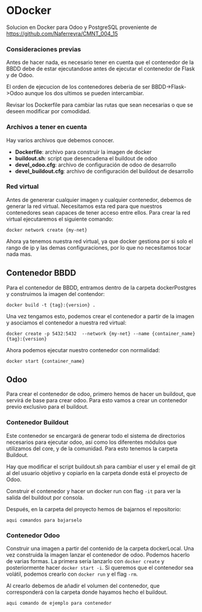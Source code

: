 # ODocker
Solucion en Docker para Odoo y PostgreSQL proveniente de https://github.com/Naferreyra/CMNT_004_15
### Consideraciones previas
Antes de hacer nada, es necesario tener en cuenta que el contenedor de la BBDD debe de estar ejecutandose antes de ejecutar el contenedor de Flask y de Odoo.

El orden de ejecucion de los contenedores deberia de ser BBDD->Flask->Odoo aunque los dos ultimos se pueden intercambiar.

Revisar los Dockerfile para cambiar las rutas que sean necesarias o que se deseen modificar por comodidad. 
### Archivos a tener en cuenta
Hay varios archivos que debemos conocer.

* **Dockerfile**: archivo para construir la imagen de docker
* **buildout.sh**: script que desencadena el buildout de odoo
* **devel_odoo.cfg**: archivo de configuración de odoo de desarrollo
* **devel_buildout.cfg**: archivo de configuración del buildout de desarrollo

### Red virtual
Antes de genererar cualquier imagen y cualquier contenedor, debemos de generar la red virtual. Necesitamos esta red para que nuestros contenedores sean capaces de tener acceso entre ellos. Para crear la red virtual ejecutaremos el siguiente comando:
```commandline
docker network create {my-net}
```
Ahora ya tenemos nuestra red virtual, ya que docker gestiona por si solo el rango de ip y las demas configuraciones, 
por lo que no necesitamos tocar nada mas.
## Contenedor BBDD
Para el contenedor de BBDD, entramos dentro de la carpeta dockerPostgres y construimos la imagen del contendor:
```commandline
docker build -t {tag}:{version} .
```
Una vez tengamos esto, podemos crear el contenedor a partir de la imagen y asociamos el contenedor a nuestra red virtual:
```commandline
docker create -p 5432:5432  --network {my-net} --name {container_name} {tag}:{version}
```
Ahora podemos ejecutar nuestro contenedor con normalidad:
```commandline
docker start {container_name}
```
## Odoo
Para crear el contenedor de odoo, primero hemos de hacer un buildout, que servirá de base para crear odoo. Para esto vamos a crear un contenedor previo exclusivo para el buildout.

### Contenedor Buildout
Este contenedor se encargará de generar todo el sistema de directorios necesarios para ejecutar odoo, así como los diferentes módulos que utilizamos del core, y de la comunidad.
Para esto tenemos la carpeta Buildout.

Hay que modificar el script buildout.sh para cambiar el user y el email de git al del usuario objetivo y copiarlo en la carpeta donde está el proyecto de Odoo.

Construir el contenedor y hacer un docker run con flag `-it` para ver la salida del buildout por consola. 

Después, en la carpeta del proyecto hemos de bajarnos el repositorio:

`aqui comandos para bajarselo`

### Contenedor Odoo
Construir una imagen a partir del contenido de la carpeta dockerLocal. Una vez construida la imagen lanzar el contenedor de odoo. Podemos hacerlo de varias formas.
La primera sería lanzarlo con `docker create` y posteriormente hacer `docker start -i`. Si queremos que el contenedor sea volátil, podemos crearlo con `docker run` y el flag `-rm`.

Al crearlo debemos de añadir el volumen del contenedor, que corresponderá con la carpeta donde hayamos hecho el buildout.

`aqui comando de ejemplo para contenedor`
